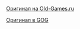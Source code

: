 [Оригинал на Old-Games.ru](https://www.old-games.ru/game/66.html)

[Оригинал в GOG](https://www.gog.com/game/star_wars_dark_forces)
